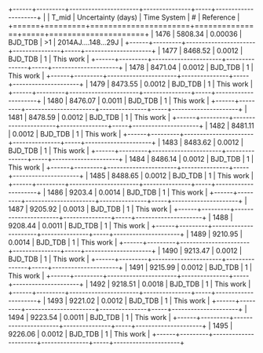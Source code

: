 +------+---------+----------------------+---------------+-----+---------------------+
|      |   T_mid |   Uncertainty (days) | Time System   | #   | Reference           |
+======+=========+======================+===============+=====+=====================+
| 1476 | 5808.34 |              0.00036 | BJD_TDB       | >1  | 2014AJ....148...29J |
+------+---------+----------------------+---------------+-----+---------------------+
| 1477 | 8468.52 |              0.0012  | BJD_TDB       | 1   | This work           |
+------+---------+----------------------+---------------+-----+---------------------+
| 1478 | 8471.04 |              0.0012  | BJD_TDB       | 1   | This work           |
+------+---------+----------------------+---------------+-----+---------------------+
| 1479 | 8473.55 |              0.0012  | BJD_TDB       | 1   | This work           |
+------+---------+----------------------+---------------+-----+---------------------+
| 1480 | 8476.07 |              0.0011  | BJD_TDB       | 1   | This work           |
+------+---------+----------------------+---------------+-----+---------------------+
| 1481 | 8478.59 |              0.0012  | BJD_TDB       | 1   | This work           |
+------+---------+----------------------+---------------+-----+---------------------+
| 1482 | 8481.11 |              0.0012  | BJD_TDB       | 1   | This work           |
+------+---------+----------------------+---------------+-----+---------------------+
| 1483 | 8483.62 |              0.0012  | BJD_TDB       | 1   | This work           |
+------+---------+----------------------+---------------+-----+---------------------+
| 1484 | 8486.14 |              0.0012  | BJD_TDB       | 1   | This work           |
+------+---------+----------------------+---------------+-----+---------------------+
| 1485 | 8488.65 |              0.0012  | BJD_TDB       | 1   | This work           |
+------+---------+----------------------+---------------+-----+---------------------+
| 1486 | 9203.4  |              0.0014  | BJD_TDB       | 1   | This work           |
+------+---------+----------------------+---------------+-----+---------------------+
| 1487 | 9205.92 |              0.0013  | BJD_TDB       | 1   | This work           |
+------+---------+----------------------+---------------+-----+---------------------+
| 1488 | 9208.44 |              0.0011  | BJD_TDB       | 1   | This work           |
+------+---------+----------------------+---------------+-----+---------------------+
| 1489 | 9210.95 |              0.0014  | BJD_TDB       | 1   | This work           |
+------+---------+----------------------+---------------+-----+---------------------+
| 1490 | 9213.47 |              0.0012  | BJD_TDB       | 1   | This work           |
+------+---------+----------------------+---------------+-----+---------------------+
| 1491 | 9215.99 |              0.0012  | BJD_TDB       | 1   | This work           |
+------+---------+----------------------+---------------+-----+---------------------+
| 1492 | 9218.51 |              0.0018  | BJD_TDB       | 1   | This work           |
+------+---------+----------------------+---------------+-----+---------------------+
| 1493 | 9221.02 |              0.0012  | BJD_TDB       | 1   | This work           |
+------+---------+----------------------+---------------+-----+---------------------+
| 1494 | 9223.54 |              0.0011  | BJD_TDB       | 1   | This work           |
+------+---------+----------------------+---------------+-----+---------------------+
| 1495 | 9226.06 |              0.0012  | BJD_TDB       | 1   | This work           |
+------+---------+----------------------+---------------+-----+---------------------+